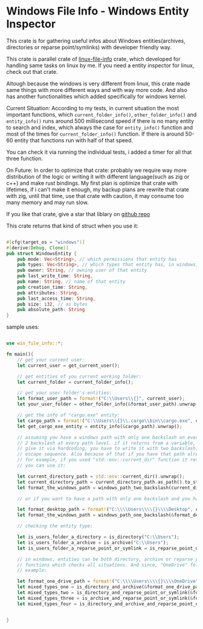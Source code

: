 # Windows File Info - Windows Entity Inspector

This crate is for gathering useful infos about Windows entities(archives, directories or reparse point/symlinks) with developer friendly way.

This crate is parallel crate of [linux-file-info](https://crates.io/crates/linux-file-info) crate, which developed for handling same tasks on linux by me. If you need a entity inspector for linux, check out that crate.

Altough because the windows is very different from linux, this crate made same things with more different ways and with way more code. And also has another functionalities which added specifically for windows kernel.

Current Situation: According to my tests, in current situation the most important functions, which `current_folder_info()`, `other_folder_info()` and `entity_info()` runs around 500 millisecond speed if there is no many entity to search and index, which always the case for `entity_info()` function and most of the times for `current_folder_info()` function. If there is around 50-60 entity that functions run with half of that speed.

You can check it via running the individual tests, i added a timer for all that three function.

On Future: In order to optimize that crate: probably we require way more distribution of the logic or writing it with different language(such as zig or c++) and make rust bindings. My first plan is optimize that crate with lifetimes, if i can't make it enough, my backup plans are rewrite that crate with zig, until that time, use that crate with caution, it may consume too many memory and may run slow.

If you like that crate, give a star that liblary on [github repo](https://github.com/Necoo33/windows_file_info_rs)

This crate returns that kind of struct when you use it:

```rust

#[cfg(target_os = "windows")]
#[derive(Debug, Clone)]
pub struct WindowsEntity {
    pub mode: Vec<String>, // which permissions that entity has
    pub types: Vec<String>, // which types that entity has, in windows, an entity can be archive, directory and reparse point or symlink in the same time
    pub owner: String, // owning user of that entity
    pub last_write_time: String,
    pub name: String, // name of that entity
    pub creation_time: String, 
    pub attributes: String,
    pub last_access_time: String,
    pub size: i32, // as bytes
    pub absolute_path: String
}

```

sample uses:

```rust

use win_file_info::*;

fn main(){
    // get your current user:
    let current_user = get_current_user();

    // get entities of you current working folder:
    let current_folder = current_folder_info();

    // get your user folder's entities:
    let format_user_path = format!("C:\\Users\\{}", current_user);
    let your_user_folder = other_folder_info(&format_user_path).unwrap();

    // get the info of "cargo.exe" entity:
    let cargo_path = format!("C:\\Users\\{}\\.cargo\\bin\\cargo.exe", current_user);
    let get_cargo_exe_entity = entity_info(&cargo_path).unwrap();

    // assuming you have a windows path with only one backslash on every level and you want to format it to make 
    // 2 backslash at every path level. if it returns from a variable, you can use it directly but if you want to 
    // give it via hardcoding, you have to write it with two backslash, because rust understands one backslash as 
    // escape sequence. Also because of that if you have that path already it's pointless to use that function, but 
    // for example, if you used "std::env::current_dir" function it returns windows paths with only one backslash, 
    // you can use it:

    let current_directory_path = std::env::current_dir().unwrap();
    let current_directory_path = current_directory_path.as_path().to_str().unwrap();
    let format_the_windows_path = windows_path_two_backslash(current_directory_path);

    // or if you want to have a path with only one backslash and you have a path that has two backslash, you can use that function:

    let format_desktop_path = format!("C:\\\\Users\\\\{}\\\\Desktop", current_user);
    let format_the_windows_path = windows_path_one_backslash(&format_desktop_path);

    // checking the entity type:

    let is_users_folder_a_directory = is_directory("C:\\Users");
    let is_users_folder_a_archive = is_archive("C:\\Users");
    let is_users_folder_a_reparse_point_or_symlink = is_reparse_point_or_symlink("C:\\Users");

    // in windows, entities can be both directory, archive or reparse point or symlink, because of that we have
    // functions which checks all situations. And since, "OneDrive" folder has all 3 of that types, we use it as
    // example:

    let format_one_drive_path = format!("C:\\\\Users\\\\{}\\\\OneDrive", current_user);
    let mixed_types_one = is_directory_and_archive(&format_one_drive_path);
    let mixed_types_two = is_directory_and_reparse_point_or_symlink(&format_one_drive_path);
    let mixed_types_three = is_archive_and_reparse_point_or_symlink(&format_one_drive_path);
    let mixed_types_four = is_directory_and_archive_and_reparse_point_or_symlink(&format_one_drive_path);


}

```
